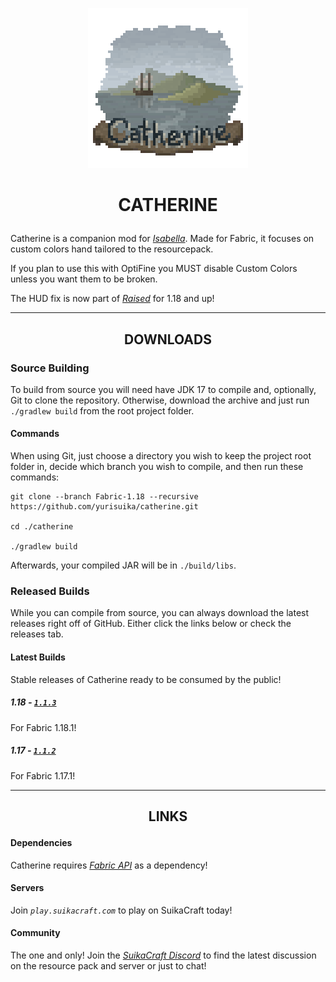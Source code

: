 <p align="center"><img src="https://github.com/yurisuika/Catherine/blob/Fabric-1.18/src/main/resources/assets/catherine/icon.png?raw=true" width="256" height="256"></p>

# <p align="center">CATHERINE</p>

Catherine is a companion mod for *[Isabella](https://github.com/yurisuika/Isabella)*. Made for Fabric, it focuses on custom colors hand tailored to the resourcepack.

If you plan to use this with OptiFine you MUST disable Custom Colors unless you want them to be broken.

The HUD fix is now part of *[Raised](https://github.com/yurisuika/Raised)* for 1.18 and up!

---

## <p align="center">DOWNLOADS</p>

### Source Building

To build from source you will need have JDK 17 to compile and, optionally, Git to clone the repository. Otherwise, download the archive and just run `./gradlew build` from the root project folder.

#### Commands

When using Git, just choose a directory you wish to keep the project root folder in, decide which branch you wish to compile, and then run these commands:

```shell script
git clone --branch Fabric-1.18 --recursive https://github.com/yurisuika/catherine.git

cd ./catherine

./gradlew build
```

Afterwards, your compiled JAR will be in `./build/libs`.

### Released Builds

While you can compile from source, you can always download the latest releases right off of GitHub. Either click the links below or check the releases tab.

#### Latest Builds

Stable releases of Catherine ready to be consumed by the public!

##### 1.18 - [*`1.1.3`*](https://github.com/yurisuika/Catherine/releases/download/1.1.3/catherine-1.18.1-1.1.3.jar)

For Fabric 1.18.1!

##### 1.17 - [*`1.1.2`*](https://github.com/yurisuika/Catherine/releases/download/1.1.2/catherine-1.17.1-1.1.2.jar)

For Fabric 1.17.1!

---

## <p align="center">LINKS</p>

#### Dependencies

Catherine requires *[Fabric API](https://www.curseforge.com/minecraft/mc-mods/fabric-api)* as a dependency!

#### Servers

Join *`play.suikacraft.com`* to play on SuikaCraft today!

#### Community

The one and only! Join the *[SuikaCraft Discord](https://discord.gg/0zdNEkQle7Qg9C1H)* to find the latest discussion on the resource pack and server or just to chat!
